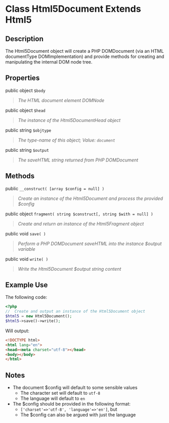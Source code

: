 # Class Html5Document Extends Html5

## Description

The Html5Document object will create a PHP DOMDocument (via an HTML documentType DOMImplementation) and provide methods for creating and manipulating the internal DOM node tree.

## Properties

public object `$body`
> *The HTML document <body> element DOMNode*

public object `$head`
> *The instance of the Html5DocumentHead object*

public string `$objtype`
> *The type-name of this object; Value: `document`*

public string `$output`
> *The saveHTML string returned from PHP DOMDocument*

## Methods

public `__construct( [array $config = null] )`
> *Create an instance of the Html5Document and process the provided $config*

public object `fragment( string $construct[, string $with = null] )`
> *Create and return an instance of the Html5Fragment object*

public void `save( )`
> *Perform a PHP DOMDocument saveHTML into the instance $output variable*

public void `write( )`
> *Write the Html5Document $output string content*

## Example Use

The following code:

```php
<?php
//  Create and output an instance of the Html5Document object
$html5 = new Html5Document();
$html5->save()->write();
```

Will output:

```html
<!DOCTYPE html>
<html lang="en">
<head><meta charset="utf-8"></head>
<body></body>
</html>
```

##  Notes

* The document $config will default to some sensible values
  * The character set will default to `utf-8`
  * The language will default to `en`
* The $config should be provided in the following format:
  * `['charset'=>'utf-8', 'language'=>'en']`, but
  * The $config can also be argued with just the language
